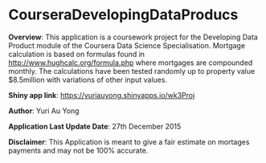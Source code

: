 # CourseraDevelopingDataProducs

**Overview**: This application is a coursework project for the Developing Data Product module of the Coursera Data Science Specialisation. Mortgage calculation is based on formulas found in http://www.hughcalc.org/formula.php where mortgages are compounded monthly. The calculations have been tested randomly up to property value $8.5million with variations of other input values.

**Shiny app link**: https://yuriauyong.shinyapps.io/wk3Proj

**Author**: Yuri Au Yong

**Application Last Update Date**: 27th December 2015

**Disclaimer**: This Application is meant to give a fair estimate on mortages payments and may not be 100% accurate.
